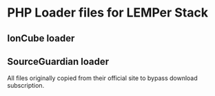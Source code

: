 # PHP Loader files for LEMPer Stack

## IonCube loader

## SourceGuardian loader

All files originally copied from their official site to bypass download subscription.
